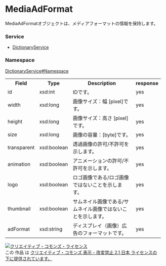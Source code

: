 # MediaAdFormat
MediaAdFormatオブジェクトは、メディアフォーマットの情報を保持します。
 
### Service
+ [DictionaryService](../../services/DictionaryService.md)

### Namespace
[DictionaryService#Namespace](../../services/DictionaryService.md#namespace)
 
<table>
 <tr>
  <th>Field</th>
  <th>Type</th>
  <th>Description</th>
  <th>response</th>
 </tr>
 <tr>
  <td>id</td>
  <td>xsd:int</td>
  <td>IDです。</td>
  <td>yes</td>
 </tr>
 <tr>
  <td>width</td>
  <td>xsd:long</td>
  <td>画像サイズ：幅 [pixel]です。</td>
  <td>yes</td>
 </tr>
 <tr>
  <td>height</td>
  <td>xsd:long</td>
  <td>画像サイズ：高さ [pixel]です。</td>
  <td>yes</td>
 </tr>
 <tr>
  <td>size</td>
  <td>xsd:long</td>
  <td>画像の容量：[byte]です。</td>
  <td>yes</td>
 </tr>
 <tr>
  <td>transparent</td>
  <td>xsd:boolean</td>
  <td>透過画像の許可/不許可を示します。</td>
  <td>yes</td>
 </tr>
 <tr>
  <td>animation </td>
  <td>xsd:boolean</td>
  <td>アニメーションの許可/不許可を示します。</td>
  <td>yes</td>
 </tr>
 <tr>
  <td>logo</td>
  <td>xsd:boolean</td>
  <td>ロゴ画像である/ロゴ画像ではないことを示します。</td>
  <td>yes</td>
 </tr>
 <tr>
  <td>thumbnail</td>
  <td>xsd:boolean</td>
  <td>サムネイル画像である/サムネイル画像ではないことを示します。</td>
  <td>yes</td>
 </tr>
 <tr>
  <td>adFormat</td>
  <td>xsd:string</td>
  <td>ディスプレイ（画像）広告のフォーマットです。</td>
  <td>yes</td>
 </tr>
 </table>
 
<a rel="license" href="http://creativecommons.org/licenses/by-nd/2.1/jp/"><img alt="クリエイティブ・コモンズ・ライセンス" style="border-width:0" src="https://i.creativecommons.org/l/by-nd/2.1/jp/88x31.png" /></a><br />この 作品 は <a rel="license" href="http://creativecommons.org/licenses/by-nd/2.1/jp/">クリエイティブ・コモンズ 表示 - 改変禁止 2.1 日本 ライセンスの下に提供されています。</a>
